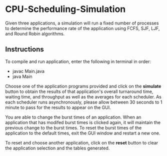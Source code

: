 # CPU-Scheduling-Simulation
Given three applications, a simulation will run a fixed number of processes to determine the performance rate of the application using FCFS, SJF, LJF, and Round Robin algorithms.

## Instructions
To compile and run application, enter the following in terminal in order:
- javac Main.java
- java Main

Choose one of the application programs provided and click on the **simulate** button to obtain the results of that application's overall turnaround time, waiting time, and throughput as well as the averages for each scheduler. As each scheduler runs asynchronously, please allow between 30 seconds to 1 minute to pass for the results to appear on the GUI.

You are able to change the burst times of an application. When an application that has modifed burst times is clicked again, it will maintain the previous change to the burst times. To reset the burst times of the application to the default times, exit the GUI window and restart a new one. 

To reset and choose another application, click on the  **reset** button to clear the application selection and the tables generated.
